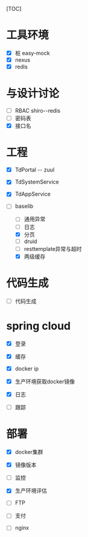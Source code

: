[TOC]

# 工具环境

- [x] 桩 easy-mock
- [x] nexus
- [x] redis

# 与设计讨论

- [ ] RBAC  shiro--redis
- [ ] 密码表
- [x] 接口名

# 工程

- [x] TdPortal -- zuul


- [x] TdSystemService


- [x] TdAppService


- [ ] baselib
  - [ ] 通用异常
  - [ ] 日志
  - [x] 分页
  - [ ] druid
  - [ ] resttemplate异常与超时
  - [x] 两级缓存

# 代码生成 

- [ ] 代码生成

# spring cloud

- [x] 登录
- [x] 缓存
- [x] docker ip
- [x] 生产环境获取docker镜像

- [x] 日志
- [ ] 跟踪

# 部署

- [x] docker集群
- [x] 镜像版本
- [ ] 监控
- [x] 生产环境评估
- [ ] FTP
- [ ] 支付
- [ ] nginx


